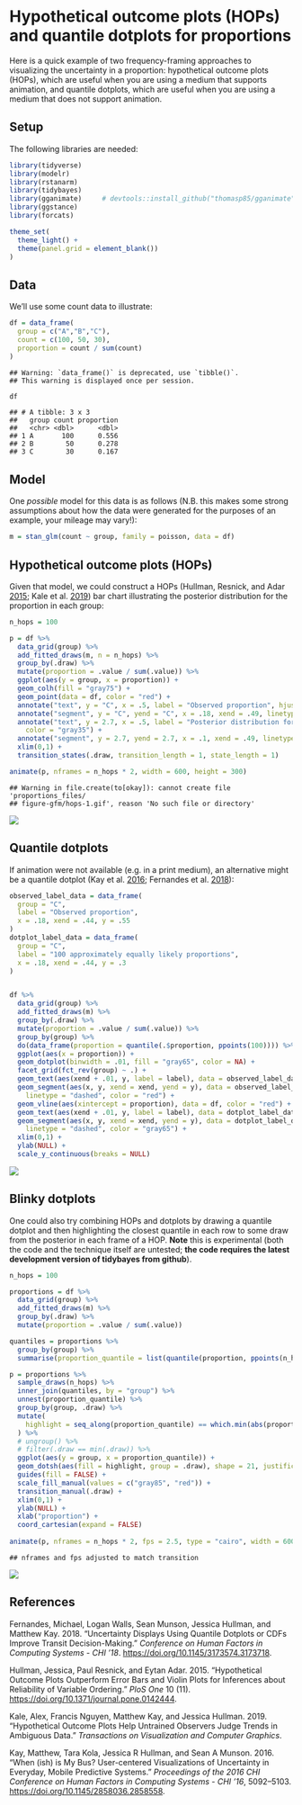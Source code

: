 Hypothetical outcome plots (HOPs) and quantile dotplots for proportions
================

Here is a quick example of two frequency-framing approaches to
visualizing the uncertainty in a proportion: hypothetical outcome plots
(HOPs), which are useful when you are using a medium that supports
animation, and quantile dotplots, which are useful when you are using a
medium that does not support animation.

## Setup

The following libraries are needed:

``` r
library(tidyverse)
library(modelr)
library(rstanarm)
library(tidybayes)
library(gganimate)     # devtools::install_github("thomasp85/gganimate")
library(ggstance)
library(forcats)

theme_set(
  theme_light() +
  theme(panel.grid = element_blank())
)
```

## Data

We’ll use some count data to illustrate:

``` r
df = data_frame(
  group = c("A","B","C"),
  count = c(100, 50, 30),
  proportion = count / sum(count)
)
```

    ## Warning: `data_frame()` is deprecated, use `tibble()`.
    ## This warning is displayed once per session.

``` r
df
```

    ## # A tibble: 3 x 3
    ##   group count proportion
    ##   <chr> <dbl>      <dbl>
    ## 1 A       100      0.556
    ## 2 B        50      0.278
    ## 3 C        30      0.167

## Model

One *possible* model for this data is as follows (N.B. this makes some
strong assumptions about how the data were generated for the purposes of
an example, your mileage may vary\!):

``` r
m = stan_glm(count ~ group, family = poisson, data = df)
```

## Hypothetical outcome plots (HOPs)

Given that model, we could construct a HOPs (Hullman, Resnick, and Adar
[2015](#ref-Hullman2015); Kale et al. [2019](#ref-Kale2018)) bar chart
illustrating the posterior distribution for the proportion in each
group:

``` r
n_hops = 100

p = df %>%
  data_grid(group) %>%
  add_fitted_draws(m, n = n_hops) %>%
  group_by(.draw) %>%
  mutate(proportion = .value / sum(.value)) %>%
  ggplot(aes(y = group, x = proportion)) +
  geom_colh(fill = "gray75") +
  geom_point(data = df, color = "red") +
  annotate("text", y = "C", x = .5, label = "Observed proportion", hjust = 0, color = "red") +
  annotate("segment", y = "C", yend = "C", x = .18, xend = .49, linetype = "dashed", color = "red") +
  annotate("text", y = 2.7, x = .5, label = "Posterior distribution for proportion", hjust = 0,
    color = "gray35") +
  annotate("segment", y = 2.7, yend = 2.7, x = .1, xend = .49, linetype = "dashed", color = "gray75") +
  xlim(0,1) +
  transition_states(.draw, transition_length = 1, state_length = 1)

animate(p, nframes = n_hops * 2, width = 600, height = 300)
```

    ## Warning in file.create(to[okay]): cannot create file 'proportions_files/
    ## figure-gfm/hops-1.gif', reason 'No such file or directory'

![](proportions_files/figure-gfm/hops-1.gif)<!-- -->

## Quantile dotplots

If animation were not available (e.g. in a print medium), an alternative
might be a quantile dotplot (Kay et al. [2016](#ref-Kay2016); Fernandes
et al. [2018](#ref-Fernandes2018)):

``` r
observed_label_data = data_frame(
  group = "C",
  label = "Observed proportion",
  x = .18, xend = .44, y = .55
)
dotplot_label_data = data_frame(
  group = "C",
  label = "100 approximately equally likely proportions",
  x = .18, xend = .44, y = .3
)


df %>%
  data_grid(group) %>%
  add_fitted_draws(m) %>%
  group_by(.draw) %>%
  mutate(proportion = .value / sum(.value)) %>%
  group_by(group) %>%
  do(data_frame(proportion = quantile(.$proportion, ppoints(100)))) %>%
  ggplot(aes(x = proportion)) +
  geom_dotplot(binwidth = .01, fill = "gray65", color = NA) +
  facet_grid(fct_rev(group) ~ .) +
  geom_text(aes(xend + .01, y, label = label), data = observed_label_data, hjust = 0, color = "red") +
  geom_segment(aes(x, y, xend = xend, yend = y), data = observed_label_data,
    linetype = "dashed", color = "red") +
  geom_vline(aes(xintercept = proportion), data = df, color = "red") +
  geom_text(aes(xend + .01, y, label = label), data = dotplot_label_data, hjust = 0, color = "gray35") +
  geom_segment(aes(x, y, xend = xend, yend = y), data = dotplot_label_data,
    linetype = "dashed", color = "gray65") +
  xlim(0,1) +
  ylab(NULL) +
  scale_y_continuous(breaks = NULL)
```

![](proportions_files/figure-gfm/quantile-dotplots-1.png)<!-- -->

## Blinky dotplots

One could also try combining HOPs and dotplots by drawing a quantile
dotplot and then highlighting the closest quantile in each row to some
draw from the posterior in each frame of a HOP. **Note** this is
experimental (both the code and the technique itself are untested; **the
code requires the latest development version of tidybayes from
github**).

``` r
n_hops = 100

proportions = df %>%
  data_grid(group) %>%
  add_fitted_draws(m) %>%
  group_by(.draw) %>%
  mutate(proportion = .value / sum(.value)) 

quantiles = proportions %>%
  group_by(group) %>%
  summarise(proportion_quantile = list(quantile(proportion, ppoints(n_hops)))) 

p = proportions %>%
  sample_draws(n_hops) %>%
  inner_join(quantiles, by = "group") %>%
  unnest(proportion_quantile) %>%
  group_by(group, .draw) %>%
  mutate(
    highlight = seq_along(proportion_quantile) == which.min(abs(proportion - proportion_quantile))
  ) %>%
  # ungroup() %>%
  # filter(.draw == min(.draw)) %>%
  ggplot(aes(y = group, x = proportion_quantile)) +
  geom_dotsh(aes(fill = highlight, group = .draw), shape = 21, justification = 0.4, color = NA) +
  guides(fill = FALSE) +
  scale_fill_manual(values = c("gray85", "red")) +
  transition_manual(.draw) +
  xlim(0,1) +
  ylab(NULL) +
  xlab("proportion") +
  coord_cartesian(expand = FALSE)
  
animate(p, nframes = n_hops * 2, fps = 2.5, type = "cairo", width = 600, height = 400, res = 100)
```

    ## nframes and fps adjusted to match transition

![](proportions_files/figure-gfm/blinky_dotplots-1.gif)<!-- -->

## References

<div id="refs" class="references">

<div id="ref-Fernandes2018">

Fernandes, Michael, Logan Walls, Sean Munson, Jessica Hullman, and
Matthew Kay. 2018. “Uncertainty Displays Using Quantile Dotplots or CDFs
Improve Transit Decision-Making.” *Conference on Human Factors in
Computing Systems - CHI ’18*. <https://doi.org/10.1145/3173574.3173718>.

</div>

<div id="ref-Hullman2015">

Hullman, Jessica, Paul Resnick, and Eytan Adar. 2015. “Hypothetical
Outcome Plots Outperform Error Bars and Violin Plots for Inferences
about Reliability of Variable Ordering.” *PloS One* 10 (11).
<https://doi.org/10.1371/journal.pone.0142444>.

</div>

<div id="ref-Kale2018">

Kale, Alex, Francis Nguyen, Matthew Kay, and Jessica Hullman. 2019.
“Hypothetical Outcome Plots Help Untrained Observers Judge Trends in
Ambiguous Data.” *Transactions on Visualization and Computer Graphics*.

</div>

<div id="ref-Kay2016">

Kay, Matthew, Tara Kola, Jessica R Hullman, and Sean A Munson. 2016.
“When (ish) is My Bus? User-centered Visualizations of Uncertainty in
Everyday, Mobile Predictive Systems.” *Proceedings of the 2016 CHI
Conference on Human Factors in Computing Systems - CHI ’16*, 5092–5103.
<https://doi.org/10.1145/2858036.2858558>.

</div>

</div>
